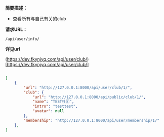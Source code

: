 
    
**简要描述：** 

- 查看所有与自己有关的club 

**请求URL：** 

`/api/user/info/`

  
**详见url**

(https://dev.fkynjyq.com/api/user/club/)[https://dev.fkynjyq.com/api/user/club/]

```json

[
    {
        "url": "http://127.0.0.1:8000/api/user/club/1/",
        "club": {
            "url": "http://127.0.0.1:8000/api/public/club/1/",
            "name": "TEST社团",
            "intro": "testtest",
            "avatar": null
        },
        "membership": "http://127.0.0.1:8000/api/user/membership/1/"
    },
]

```
